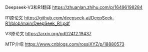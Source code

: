 Deepseek-V3和R1翻译
https://zhuanlan.zhihu.com/p/16496198284

R1原论文
https://github.com/deepseek-ai/DeepSeek-R1/blob/main/DeepSeek_R1.pdf

V3原论文
https://arxiv.org/pdf/2412.19437


MTP介绍
https://www.cnblogs.com/rossiXYZ/p/18880573